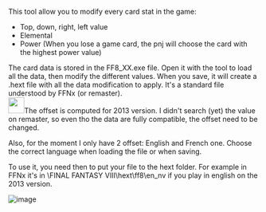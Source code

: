 This tool allow you to modify every card stat in the game:
- Top, down, right, left value
- Elemental
- Power (When you lose a game card, the pnj will choose the card with the highest power value)

The card data is stored in the FF8_XX.exe file. Open it with the tool to load all the data, then modify the different values.
When you save, it will create a .hext file with all the data modification to apply. It's a standard file understood by FFNx (or remaster).<br/>
<img src="https://github.com/user-attachments/assets/9c0ae324-458f-452a-bd15-77dc442bd4a8" width="32" height="32"></img>The offset is computed for 2013 version. I didn't search (yet) the value on remaster, so even tho the data are fully compatible, the offset need to be changed.

Also, for the moment I only have 2 offset: English and French one. Choose the correct language when loading the file or when saving.

To use it, you need then to put your file to the hext folder. For example in FFNx it's in \FINAL FANTASY VIII\hext\ff8\en_nv if you play in english on the 2013 version.

![image](https://github.com/user-attachments/assets/857d7f66-d668-449a-a937-4005cb209dd0)

